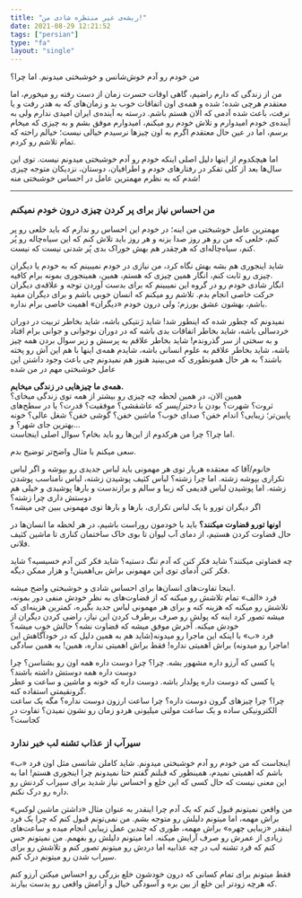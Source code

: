 ```yaml
---
title: "ریشه‌ی غیر منتظره شادی من!"
date: 2021-08-29 12:21:52
tags: ["persian"]
type: "fa"
layout: "single"
---
```


من خودم رو آدم خوش‌شانس و خوشبختی میدونم. اما چرا؟

من از زندگی که دارم راضیم، گاهی اوقات حسرت زمان از دست رفته رو میخورم، اما معتقدم هرچی شده؛ شده و همه‌ی اون اتفاقات خوب بد و زمان‌های که به هدر رفت و یا نرفت، باعث شده آدمی که الان هستم باشم. درسته به آینده‌ی ایران امیدی ندارم ولی به آینده‌ی خودم امیدوارم و تلاش خودم رو میکنم، امیدوارم موفق بشم و به چیزی که میخام برسم، اما در عین حال معتقدم اگرم به اون چیزها نرسیدم خیالی نیست؛ خیالم راحته که تمام تلاشم رو کردم.

اما هیچکدوم از اینها دلیل اصلی اینکه خودم رو آدم خوشبختی میدونم نیست. توی این سال‌ها بعد از کلی تفکر در رفتارهای خودم و اطرافیان، دوستان، نزدیکان متوجه چیزی شدم که به نظرم مهمترین عامل در احساس خوشبختی منه!

---

### من احساس نیاز برای پر کردن چیزی درون خودم نمیکنم

مهمترین عامل خوشبختی من اینه؛ در خودم این احساس رو ندارم که باید خلعی رو پر کنم، خلعی که من رو هر روز صدا بزنه و هر روز باید تلاش کنم که این سیاه‌چاله رو پُر کنم، سیاه‌چاله‌ای که هرچقدر هم بهش خوراک بدی پُر شدنی نیست که نیست.

شاید اینجوری هم بشه بهش نگاه کرد، من نیازی در خودم نمیبینم که به خودم یا دیگران چیزی رو ثابت کنم، انگار همین چیزی که هستم، همین، همینجوری بمونه برام کافیه.\
انگار شادی خودم رو در گروه این نمیبینم که برای بدست آوردن توجه و علاقه‌ی دیگران حرکت خاصی انجام بدم. تلاشم رو میکنم که انسان خوبی باشم و برای دیگران مفید باشم، بهشون عشق بورزم؛ ولی درون خودم «دیگران» اهمیت خاصی برام نداره.

نمیدونم که چطور شده که اینطور شد! شاید ژنتیکی باشه، شاید بخاطر تربیت در دوران خردسالی باشه، شاید بخاطر اتفاقات بدی باشه که در دوران نوجوانی و جوانی برام افتاد و به سختی از سر گذروندم! شاید بخاطر علاقم به پرسش و زیر سوال بردن همه چیز باشه، شاید بخاطر علاقم به علوم انسانی باشه، شایدم همه‌ی اینها با هم این آش رو پخته باشند؟ به هر حال همونطوری که می‌بینید هنوز هم نمیدونم چی باعث وجود داشتن این عامل خوشبختی مهم در من شده

**همه‌ی ما چیزهایی در زندگی میخایم.**\
همین الان، در همین لحظه چه چیزی رو بیشتر از همه توی زندگی میخای؟\
ثروت؟ شهرت؟ بودن با دختر/پسر که عاشقشی؟ موفقیت؟ قدرت؟ یا در سطح‌های پایین‌تر؛ زیبایی؟ اندام خفن؟ صدای خوب؟ ماشین خفن؟ گوشی خفن؟ شغل عالی؟ خونه بهترین جای شهر؟ و...\
اما چرا؟ چرا من هرکدوم از این‌ها رو باید بخام؟ سوال اصلی اینجاست.

سعی میکنم با مثال واضح‌تر توضیح بدم.

خانوم/آقا که معتقده هربار توی هر مهمونی باید لباس جدیدی رو بپوشه و اگر لباس تکراری بپوشه زشته. اما چرا زشته؟ لباس کثیف پوشیدن زشته، لباس نامناسب پوشدن زشته. اما پوشیدن لباس قدیمی که زیبا و سالم و برازندست و بارها پوشیدی و خیلی هم دوستش داری چرا زشته؟\
اگر دیگران تورو با یک لباس تکراری، بارها و بارها توی مهمونی ببین چی میشه؟

**اونها تورو قضاوت میکنند؟** باید با خودمون روراست باشیم، در هر لحظه ما انسان‌ها در حال قضاوت کردن هستیم، از دمای آب لیوان تا بوی خاک ساختمان کناری تا ماشین کثیف فلانی.

چه قضاوتی میکنند؟ شاید فکر کنن که آدم تنگ دستیه؟ شاید فکر کنن آدم خسیسیه؟ شاید فکر کنن آدمای توی این مهمونی براش بی‌اهمیتن! و هزار ممکن دیگه.

اینجا تفاوت‌های انسان‌ها برای احساس شادی و خوشبختی واضح میشه.\
فرد «الف» تمام تلاشش رو میکنه که از قضاوت‌های به نظر خودش منفی دور بمونه، تلاشش رو میکنه که هزینه کنه و برای هر مهمونی لباس جدید بگیره، کمترین هزینه‌ای که میشه تصور کرد اینه که پولش رو صرف برطرف کردن این نیاز، راضی کردن دیگران از خودش میکنه. آخرش موفق میشه که قضاوت نشه؟ حالش خوب میشه؟\
فرد «ب» با اینکه این ماجرا رو میدونه(شاید هم به همین دلیل که در خودآگاهش این ماجرا رو میدونه) براش اهمیتی نداره! فقط براش اهمیتی نداره، همین! به همین سادگی!

یا کسی که آرزو داره مشهور بشه. چرا؟ چرا دوست داره همه اون رو بشناسن؟ چرا دوست داره همه دوستش داشته باشند؟\
یا کسی که دوست داره پولدار باشه. دوست داره که خونه و ماشین و ساعت و عطر گرونقیمتی استفاده کنه.\
چرا؟ چرا چیزهای گرون دوست داره؟ چرا ساعت ارزون دوست نداره؟ مگه یک ساعت الکترونیکی ساده و یک ساعت مولتی میلیونی هردو زمان رو نشون نمیدن؟ تفاوت در کجاست؟

### سیرآب از عذاب تشنه لب خبر ندارد

اینجاست که من خودم رو آدم خوشبختی میدونم. شاید کاملن شانسی مثل اون فرد «ب» باشم که اهمیتی نمیدم، همینطور که قبلنم گفتم حتا نمیدونم چرا اینجوری هستم! اما به این معنی نیست که حال کسی که این خلع و احساس نیاز شدید برای سیراب کردنش رو داره رو درک نکنم.

من واقعن نمیتونم قبول کنم که یک آدم چرا اینقدر به عنوان مثال «داشتن ماشین لوکس» براش مهمه، اما میتونم دلیلش رو متوجه بشم. من نمی‌تونم قبول کنم که چرا یک فرد اینقدر «زیبایی چهره» براش مهمه، طوری که چندین عمل زیبایی انجام میده و ساعت‌های زیادی از عمرش رو صرف آرایش میکنه. اما میتونم دلیلش رو بفهمم. من نمیتونم حس کنم که فرد تشنه لب در چه عذابیه اما دردش رو میتونم تصور کنم و تلاشش رو برای سیراب شدن رو میتونم درک کنم.

فقط میتونم برای تمام کسانی که درون خودشون خلع بزرگی رو احساس میکنن آرزو کنم که هرچه زودتر این خلع از بین بره و آسودگی خیال و آرامش واقعی رو بدست بیارند.
